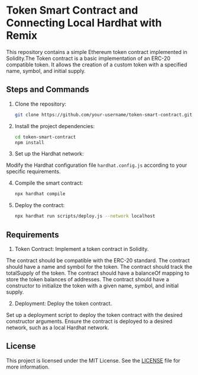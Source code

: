# Token Smart Contract and Connecting Local Hardhat with Remix

This repository contains a simple Ethereum token contract implemented in Solidity.The Token contract is a basic implementation of an ERC-20 compatible token. It allows the creation of a custom token with a specified name, symbol, and initial supply. 

## Steps and Commands 

1. Clone the repository:

   ```bash
   git clone https://github.com/your-username/token-smart-contract.git

2. Install the project dependencies:

   ```bash
   cd token-smart-contract
   npm install
3. Set up the Hardhat network:

Modify the Hardhat configuration file `hardhat.config.js` according to your specific requirements.

4. Compile the smart contract:

   ```bash
   npx hardhat compile

5. Deploy the contract:

   ```bash
   npx hardhat run scripts/deploy.js --network localhost


## Requirements 
1. Token Contract: Implement a token contract in Solidity.

The contract should be compatible with the ERC-20 standard.
The contract should have a name and symbol for the token.
The contract should track the totalSupply of the token.
The contract should have a balanceOf mapping to store the token balances of addresses.
The contract should have a constructor to initialize the token with a given name, symbol, and initial supply.

2. Deployment: Deploy the token contract.

Set up a deployment script to deploy the token contract with the desired constructor arguments.
Ensure the contract is deployed to a desired network, such as a local Hardhat network.

## License

This project is licensed under the MIT License. See the [LICENSE](LICENSE) file for more information.
